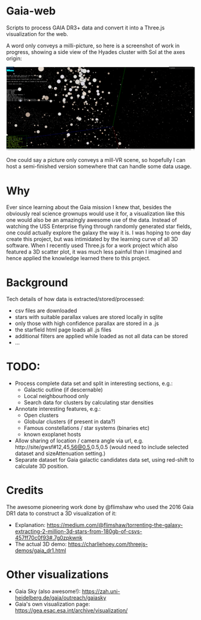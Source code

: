# Gaia-web

Scripts to process GAIA DR3+ data and convert it into a Three.js visualization for the web.

A word only conveys a milli-picture, so here is a screenshot of work in progress, showing a side view of the Hyades cluster with Sol at the axes origin:

![Gaia Web @ Hyades open cluster](GAIA-Web_3D_Starfield_v0.1.png)

One could say a picture only conveys a mill-VR scene, so hopefully I can host a semi-finished version somewhere that can handle some data usage.

# Why

Ever since learning about the Gaia mission I knew that, besides the obviously real science grownups would use it for, a visualization like this one would also be an amazingly awesome use of the data. Instead of watching the USS Enterprise flying through randomly generated star fields, one could actually explore the galaxy the way it is. I was hoping to one day create this project, but was intimidated by the learning curve of all 3D software. When I recently used Three.js for a work project which also featured a 3D scatter plot, it was much less painful than I imagined and hence applied the knowledge learned there to this project.

# Background

Tech details of how data is extracted/stored/processed:
- csv files are downloaded
- stars with suitable parallax values are stored locally in sqlite
- only those with high confidence parallax are stored in a .js
- the starfield html page loads all .js files
- additional filters are applied while loaded as not all data can be stored
- ...

# TODO:

- Process complete data set and split in interesting sections, e.g.:
  - Galactic outline (if descernable)
  - Local neighbourhood only
  - Search data for clusters by calculating star densities 
- Annotate interesting features, e.g.:
  - Open clusters
  - Globular clusters (if present in data?)
  - Famous constellations / star systems (binaries etc)
  - known exoplanet hosts
- Allow sharing of location / camera angle via url, e.g. http://site/gwsf#12,45,56@0.5,0.5,0.5 (would need to include selected dataset and sizeAttenuation setting.)
- Separate dataset for Gaia galactic candidates data set, using red-shift to calculate 3D position.

# Credits

The awesome pioneering work done by @flimshaw who used the 2016 Gaia DR1 data to construct a 3D visualization of it:
- Explanation: https://medium.com/@flimshaw/torrenting-the-galaxy-extracting-2-million-3d-stars-from-180gb-of-csvs-457ff70c0f93#.7g0zpkwnk
- The actual 3D demo: https://charliehoey.com/threejs-demos/gaia_dr1.html

# Other visualizations

- Gaia Sky (also awesome!): https://zah.uni-heidelberg.de/gaia/outreach/gaiasky
- Gaia's own visualization page: https://gea.esac.esa.int/archive/visualization/
